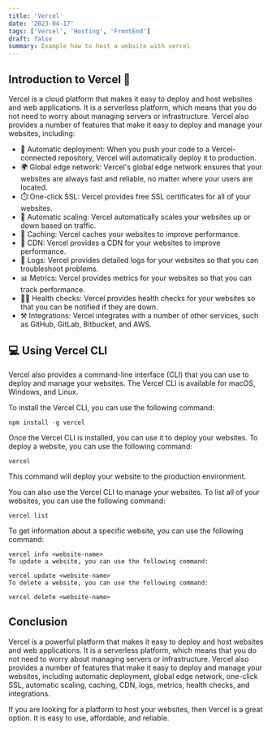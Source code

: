 ```yaml
---
title: 'Vercel'
date: '2023-04-17'
tags: ['Vercel', 'Hosting', 'FrontEnd']
draft: false
summary: Example how to host a website with vercel
---
```


## Introduction to Vercel 🚀

Vercel is a cloud platform that makes it easy to deploy and host websites and web applications. It is a serverless platform, which means that you do not need to worry about managing servers or infrastructure. Vercel also provides a number of features that make it easy to deploy and manage your websites, including:

- 📩 Automatic deployment: When you push your code to a Vercel-connected repository, Vercel will automatically deploy it to production.
- 🌍 Global edge network: Vercel's global edge network ensures that your websites are always fast and reliable, no matter where your users are located.
- ⏱️:One-click SSL: Vercel provides free SSL certificates for all of your websites.
- 🚦 Automatic scaling: Vercel automatically scales your websites up or down based on traffic.
- 💽 Caching: Vercel caches your websites to improve performance.
- 🚚 CDN: Vercel provides a CDN for your websites to improve performance.
- 📝 Logs: Vercel provides detailed logs for your websites so that you can troubleshoot problems.
- 📊 Metrics: Vercel provides metrics for your websites so that you can track performance.
- 🧑‍⚕️ Health checks: Vercel provides health checks for your websites so that you can be notified if they are down.
- ⚒️ Integrations: Vercel integrates with a number of other services, such as GitHub, GitLab, Bitbucket, and AWS.

## :computer: Using Vercel CLI

Vercel also provides a command-line interface (CLI) that you can use to deploy and manage your websites. The Vercel CLI is available for macOS, Windows, and Linux.

To install the Vercel CLI, you can use the following command:

```
npm install -g vercel
```

Once the Vercel CLI is installed, you can use it to deploy your websites. To deploy a website, you can use the following command:

```
vercel
```

This command will deploy your website to the production environment.

You can also use the Vercel CLI to manage your websites. To list all of your websites, you can use the following command:

```
vercel list
```

To get information about a specific website, you can use the following command:

```
vercel info <website-name>
To update a website, you can use the following command:
```

```
vercel update <website-name>
To delete a website, you can use the following command:
```

```
vercel delete <website-name>
```

## Conclusion

Vercel is a powerful platform that makes it easy to deploy and host websites and web applications. It is a serverless platform, which means that you do not need to worry about managing servers or infrastructure. Vercel also provides a number of features that make it easy to deploy and manage your websites, including automatic deployment, global edge network, one-click SSL, automatic scaling, caching, CDN, logs, metrics, health checks, and integrations.

If you are looking for a platform to host your websites, then Vercel is a great option. It is easy to use, affordable, and reliable.
